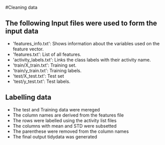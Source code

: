 #Cleaning data
## The following Input files were used to form the input data

- 'features_info.txt': Shows information about the variables used on the feature vector.
- 'features.txt': List of all features.
- 'activity_labels.txt': Links the class labels with their activity name.
- 'train/X_train.txt': Training set.
- 'train/y_train.txt': Training labels.
- 'test/X_test.txt': Test set
- 'test/y_test.txt': Test labels.

## Labelling data
- The test and Training data were mereged 
- The  column names are derived from the features file
- The rows were labelled using the activity list files
- The columns with mean and STD were subsetted
- The parenthese were removed from the column names
- The  final output tidydata was generated
